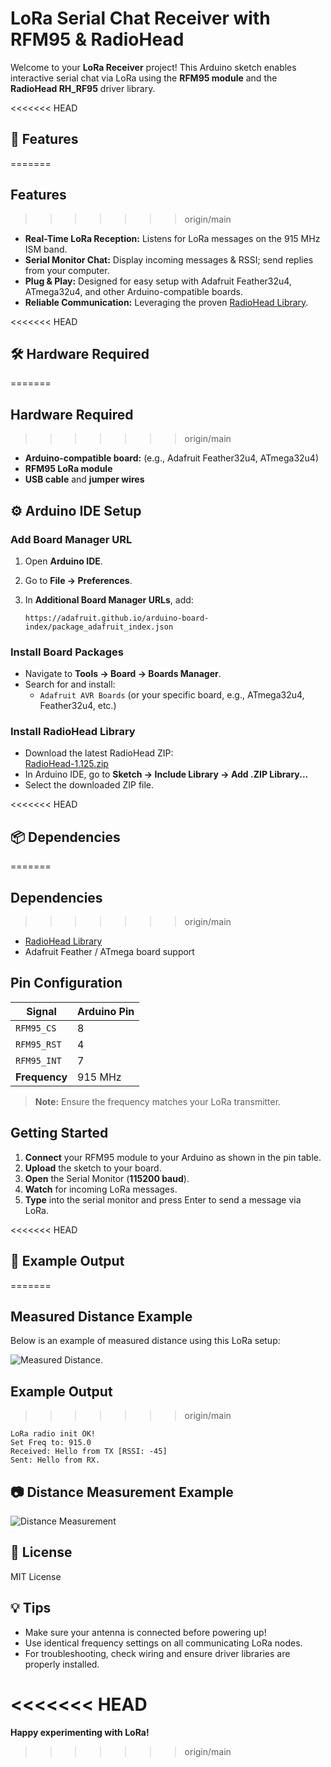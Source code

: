 # LoRa Serial Chat Receiver with RFM95 & RadioHead

Welcome to your **LoRa Receiver** project! This Arduino sketch enables interactive serial chat via LoRa using the **RFM95 module** and the **RadioHead RH_RF95** driver library.


<<<<<<< HEAD

## 🌟 Features
=======
## Features
>>>>>>> origin/main

- **Real-Time LoRa Reception:** Listens for LoRa messages on the 915 MHz ISM band.
- **Serial Monitor Chat:** Display incoming messages & RSSI; send replies from your computer.
- **Plug & Play:** Designed for easy setup with Adafruit Feather32u4, ATmega32u4, and other Arduino-compatible boards.
- **Reliable Communication:** Leveraging the proven [RadioHead Library](https://www.airspayce.com/mikem/arduino/RadioHead/).


<<<<<<< HEAD

## 🛠️ Hardware Required
=======
##  Hardware Required
>>>>>>> origin/main

- **Arduino-compatible board:** (e.g., Adafruit Feather32u4, ATmega32u4)
- **RFM95 LoRa module**
- **USB cable** and **jumper wires**



## ⚙️ Arduino IDE Setup

###  Add Board Manager URL

1. Open **Arduino IDE**.
2. Go to **File → Preferences**.
3. In **Additional Board Manager URLs**, add:
   
   ```
   https://adafruit.github.io/arduino-board-index/package_adafruit_index.json
   ```

###  Install Board Packages

- Navigate to **Tools → Board → Boards Manager**.
- Search for and install:
  - `Adafruit AVR Boards` (or your specific board, e.g., ATmega32u4, Feather32u4, etc.)

###  Install RadioHead Library

- Download the latest RadioHead ZIP:  
  [RadioHead-1.125.zip](https://www.airspayce.com/mikem/arduino/RadioHead/RadioHead-1.125.zip)
- In Arduino IDE, go to **Sketch → Include Library → Add .ZIP Library...**
- Select the downloaded ZIP file.


<<<<<<< HEAD

## 📦 Dependencies
=======
## Dependencies
>>>>>>> origin/main

- [RadioHead Library](https://www.airspayce.com/mikem/arduino/RadioHead/)
- Adafruit Feather / ATmega board support



## Pin Configuration

| **Signal**   | **Arduino Pin** |
|--------------|-----------------|
| `RFM95_CS`   | 8               |
| `RFM95_RST`  | 4               |
| `RFM95_INT`  | 7               |
| **Frequency**| 915 MHz         |

> **Note:** Ensure the frequency matches your LoRa transmitter.



## Getting Started

1. **Connect** your RFM95 module to your Arduino as shown in the pin table.
2. **Upload** the sketch to your board.
3. **Open** the Serial Monitor (**115200 baud**).
4. **Watch** for incoming LoRa messages.
5. **Type** into the serial monitor and press Enter to send a message via LoRa.


<<<<<<< HEAD
## 🧪 Example Output
=======

## Measured Distance Example

Below is an example of measured distance using this LoRa setup:

![Measured Distance](https://github.com/Ntarekp/LoRa-IoT-RangeTest/blob/main/Distance_Image/measuredDistance.png).



## Example Output
>>>>>>> origin/main

```
LoRa radio init OK!
Set Freq to: 915.0
Received: Hello from TX [RSSI: -45]
Sent: Hello from RX.
```


## 📷 Distance Measurement Example

![Distance Measurement](https://github.com/Ntarekp/LoRa-IoT-RangeTest/blob/main/Distance_Image/measuredDistance.png)



## 📝 License

MIT License



## 💡 Tips

- Make sure your antenna is connected before powering up!
- Use identical frequency settings on all communicating LoRa nodes.
- For troubleshooting, check wiring and ensure driver libraries are properly installed.

<<<<<<< HEAD
=======

**Happy experimenting with LoRa!**
>>>>>>> origin/main
